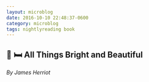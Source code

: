 ```yaml
---
layout: microblog
date: 2016-10-10 22:48:37-0600
category: microblog
tags: nightlyreading book
---
```

## 📖 🛏 All Things Bright and Beautiful
*By James Herriot*
